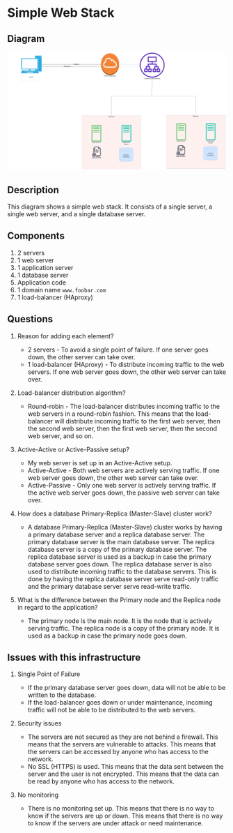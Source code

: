 # Simple Web Stack

## Diagram

![Distribution Web Infrastructure](distributed_web_infrastructure.jpeg)

## Description

This diagram shows a simple web stack. It consists of a single server, a single web server, and a single database server.

## Components

1. 2 servers
2. 1 web server
3. 1 application server
4. 1 database server
5. Application code
6. 1 domain name `www.foobar.com`
7. 1 load-balancer (HAproxy)

## Questions

1. Reason for adding each element?
    * 2 servers - To avoid a single point of failure. If one server goes down, the other server can take over.
    * 1 load-balancer (HAproxy) - To distribute incoming traffic to the web servers. If one web server goes down, the other web server can take over.

2. Load-balancer distribution algorithm?
    * Round-robin - The load-balancer distributes incoming traffic to the web servers in a round-robin fashion. This means that the load-balancer will distribute incoming traffic to the first web server, then the second web server, then the first web server, then the second web server, and so on.

3. Active-Active or Active-Passive setup?
    * My web server is set up in an Active-Active setup.
    * Active-Active - Both web servers are actively serving traffic. If one web server goes down, the other web server can take over.
    * Active-Passive - Only one web server is actively serving traffic. If the active web server goes down, the passive web server can take over.

4. How does a database Primary-Replica (Master-Slave) cluster work?
    * A database Primary-Replica (Master-Slave) cluster works by having a primary database server and a replica database server. The primary database server is the main database server. The replica database server is a copy of the primary database server. The replica database server is used as a backup in case the primary database server goes down. The replica database server is also used to distribute incoming traffic to the database servers. This is done by having the replica database server serve read-only traffic and the primary database server serve read-write traffic.

5. What is the difference between the Primary node and the Replica node in regard to the application?
    * The primary node is the main node. It is the node that is actively serving traffic. The replica node is a copy of the primary node. It is used as a backup in case the primary node goes down.

## Issues with this infrastructure

1. Single Point of Failure
    * If the primary database server goes down, data will not be able to be written to the database.
    * If the load-balancer goes down or under maintenance, incoming traffic will not be able to be distributed to the web servers.

2. Security issues
    * The servers are not secured as they are not behind a firewall. This means that the servers are vulnerable to attacks. This means that the servers can be accessed by anyone who has access to the network.
    * No SSL (HTTPS) is used. This means that the data sent between the server and the user is not encrypted. This means that the data can be read by anyone who has access to the network.

3. No monitoring
    * There is no monitoring set up. This means that there is no way to know if the servers are up or down. This means that there is no way to know if the servers are under attack or need maintenance.
